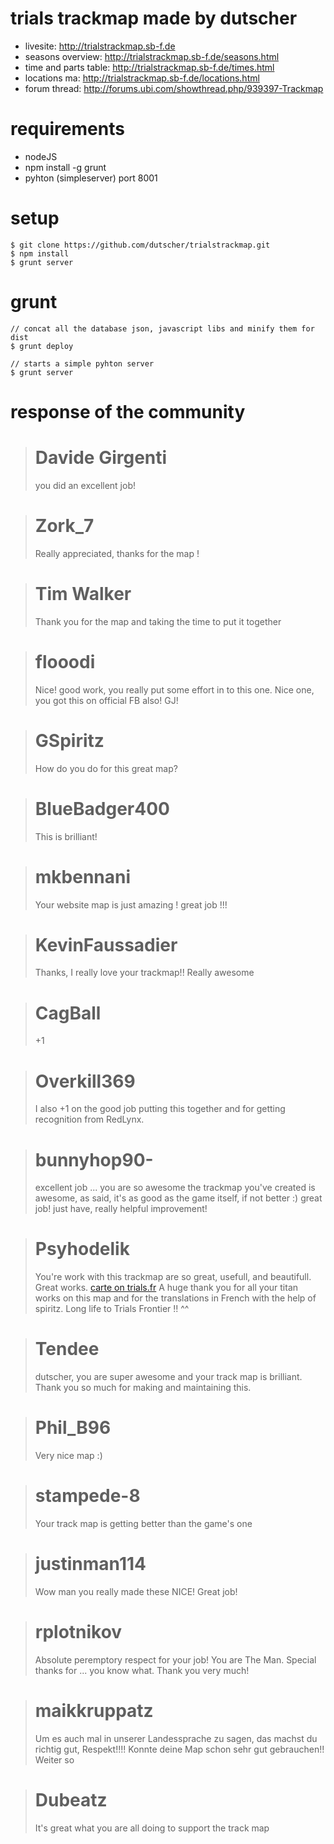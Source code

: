 # trials trackmap made by dutscher

* livesite: http://trialstrackmap.sb-f.de
* seasons overview: http://trialstrackmap.sb-f.de/seasons.html
* time and parts table: http://trialstrackmap.sb-f.de/times.html
* locations ma: http://trialstrackmap.sb-f.de/locations.html
* forum thread: http://forums.ubi.com/showthread.php/939397-Trackmap

# requirements
* nodeJS
* npm install -g grunt
* pyhton (simpleserver) port 8001

# setup
```
$ git clone https://github.com/dutscher/trialstrackmap.git
$ npm install
$ grunt server
```

# grunt
```
// concat all the database json, javascript libs and minify them for dist
$ grunt deploy

// starts a simple pyhton server
$ grunt server
```

# response of the community

> # Davide Girgenti
> you did an excellent job!

> # Zork_7
> Really appreciated, thanks for the map !

> # Tim Walker
> Thank you for the map and taking the time to put it together

> # flooodi
> Nice! good work, you really put some effort in to this one.
> Nice one, you got this on official FB also! GJ!

> # GSpiritz 
> How do you do for this great map?

> # BlueBadger400
> This is brilliant!

> # mkbennani 
> Your website map is just amazing ! great job !!!

> # KevinFaussadier 
> Thanks, I really love your trackmap!! Really awesome

> # CagBall 
> +1

> # Overkill369 
> I also +1 on the good job putting this together and for getting recognition from RedLynx.

> # bunnyhop90- 
> excellent job ... you are so awesome
> the trackmap you've created is awesome, as said, it's as good as the game itself, if not better :)
> great job!
> just have, really helpful improvement!

> # Psyhodelik 
> You're work with this trackmap are so great, usefull, and beautifull. Great works. [carte on trials.fr](http://www.trials.fr/frontier-carte)
> A huge thank you for all your titan works on this map and for the translations in French with the help of spiritz.
> Long life to Trials Frontier !! ^^

> # Tendee 
> dutscher, you are super awesome and your track map is brilliant. 
> Thank you so much for making and maintaining this.

> # Phil_B96 
> Very nice map :)

> # stampede-8 
> Your track map is getting better than the game's one 

> # justinman114 
> Wow man you really made these NICE! Great job!

> # rplotnikov 
> Absolute peremptory respect for your job! You are The Man.
> Special thanks for ... you know what. Thank you very much!

> # maikkruppatz
> Um es auch mal in unserer Landessprache zu sagen, das machst du richtig gut, Respekt!!!!
> Konnte deine Map schon sehr gut gebrauchen!!
> Weiter so

> # Dubeatz
> It's great what you are all doing to support the track map

